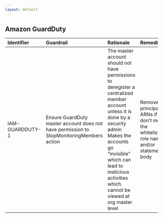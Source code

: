 ```yaml
---
layout: default
---
```




## Amazon GuardDuty

| Identifier      | Guardrail                                                                                | Rationale                                                                                                                                                                                                                                           | Remediation                                                                              | References   | IAM Actions                         |
|:----------------|:-----------------------------------------------------------------------------------------|:----------------------------------------------------------------------------------------------------------------------------------------------------------------------------------------------------------------------------------------------------|:-----------------------------------------------------------------------------------------|:-------------|:------------------------------------|
| IAM-GUARDDUTY-1 | Ensure GuardDuty master account does not have permission to StopMonitoringMembers action | The master account should not have permissions to deregister a centralized member account unless it is done by a security admin Makes the accounts go “invisible” which can lead to malicious activities which cannot be viewed at org master level | Remove principal ARNs if they don’t meet the whitelisted role name and/or statement body |              | guardduty:StopMonitoringMembers<br> |